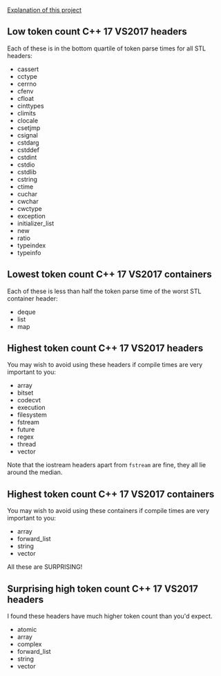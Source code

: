 [Explanation of this project](Readme.md)

## Low token count C++ 17 VS2017 headers

Each of these is in the bottom quartile of token parse times for all STL headers:

- cassert
- cctype
- cerrno
- cfenv
- cfloat
- cinttypes
- climits
- clocale
- csetjmp
- csignal
- cstdarg
- cstddef
- cstdint
- cstdio
- cstdlib
- cstring
- ctime
- cuchar
- cwchar
- cwctype
- exception
- initializer_list
- new
- ratio
- typeindex
- typeinfo

## Lowest token count C++ 17 VS2017 containers

Each of these is less than half the token parse time of the worst STL container header:

- deque
- list
- map

## Highest token count C++ 17 VS2017 headers

You may wish to avoid using these headers if compile times are very important
to you:

- array
- bitset
- codecvt
- execution
- filesystem
- fstream
- future
- regex
- thread
- vector

Note that the iostream headers apart from `fstream` are fine, they all lie around the median.

## Highest token count C++ 17 VS2017 containers

You may wish to avoid using these containers if compile times are very important
to you:

- array
- forward_list
- string
- vector

All these are SURPRISING!

## Surprising high token count C++ 17 VS2017 headers

I found these headers have much higher token count than you'd expect.

- atomic
- array
- complex
- forward_list
- string
- vector

